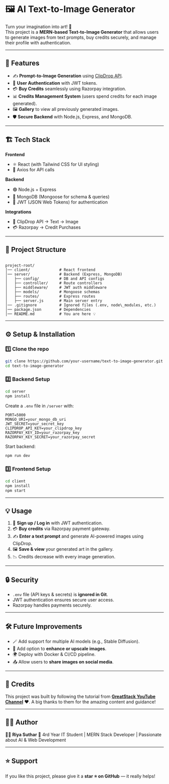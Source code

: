 
# 🖼️ AI Text-to-Image Generator

Turn your imagination into art! 🎨  
This project is a **MERN-based Text-to-Image Generator** that allows users to generate images from text prompts, buy credits securely, and manage their profile with authentication.  

---

## 🚀 Features
- ✍️ **Prompt-to-Image Generation** using [ClipDrop API](https://clipdrop.co/).
- 🔐 **User Authentication** with JWT tokens.
- 💳 **Buy Credits** seamlessly using Razorpay integration.
- 📊 **Credits Management System** (users spend credits for each image generated).
- 🖼️ **Gallery** to view all previously generated images.
- 🛡️ **Secure Backend** with Node.js, Express, and MongoDB.

---

## 🏗️ Tech Stack
**Frontend**
- ⚛️ React (with Tailwind CSS for UI styling)
- 🔄 Axios for API calls

**Backend**
- 🟢 Node.js + Express
- 🍃 MongoDB (Mongoose for schema & queries)
- 🔑 JWT (JSON Web Tokens) for authentication

**Integrations**
- 🎨 ClipDrop API → Text → Image
- 💳 Razorpay → Credit Purchases

---

## 📂 Project Structure
```

project-root/
│── client/             # React frontend
│── server/             # Backend (Express, MongoDB)
│   ├── config/         # DB and API configs
│   ├── controller/     # Route controllers
│   ├── middleware/     # JWT auth middleware
│   ├── models/         # Mongoose schemas
│   ├── routes/         # Express routes
│   ├── server.js       # Main server entry
│── .gitignore          # Ignored files (.env, node\_modules, etc.)
│── package.json        # Dependencies
│── README.md           # You are here 💡

````

---

## ⚙️ Setup & Installation

### 1️⃣ Clone the repo
```bash
git clone https://github.com/your-username/text-to-image-generator.git
cd text-to-image-generator
````

### 2️⃣ Backend Setup

```bash
cd server
npm install
```

Create a `.env` file in `/server` with:

```
PORT=5000
MONGO_URI=your_mongo_db_uri
JWT_SECRET=your_secret_key
CLIPDROP_API_KEY=your_clipdrop_key
RAZORPAY_KEY_ID=your_razorpay_key
RAZORPAY_KEY_SECRET=your_razorpay_secret
```

Start backend:

```bash
npm run dev
```

### 3️⃣ Frontend Setup

```bash
cd client
npm install
npm start
```

---

## 💡 Usage

1. 🔑 **Sign up / Log in** with JWT authentication.
2. 💳 **Buy credits** via Razorpay payment gateway.
3. ✍️ **Enter a text prompt** and generate AI-powered images using ClipDrop.
4. 🖼️ **Save & view** your generated art in the gallery.
5. 📉 Credits decrease with every image generation.

---


## 🔒 Security

* `.env` file (API keys & secrets) is **ignored in Git**.
* JWT authentication ensures secure user access.
* Razorpay handles payments securely.

---

## 🛠️ Future Improvements

* 🪄 Add support for multiple AI models (e.g., Stable Diffusion).
* 🎨 Add option to **enhance or upscale images**.
* 🌍 Deploy with Docker & CI/CD pipeline.
* 📤 Allow users to **share images on social media**.

---

## 🤝 Credits

This project was built by following the tutorial from **[GreatStack YouTube Channel](https://www.youtube.com/@GreatStackDev)** ❤️.
A big thanks to them for the amazing content and guidance!

---

## 🧑‍💻 Author

👩‍💻 **Riya Suthar**
📌 4rd Year IT Student | MERN Stack Developer | Passionate about AI & Web Development

---

## ⭐ Support

If you like this project, please give it a **star ⭐ on GitHub** — it really helps!

